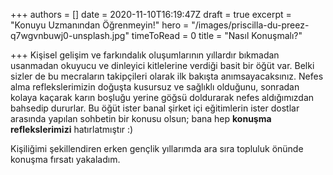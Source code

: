 +++
authors = []
date = 2020-11-10T16:19:47Z
draft = true
excerpt = "Konuyu Uzmanından Öğrenmeyin!"
hero = "/images/priscilla-du-preez-q7wgvnbuwj0-unsplash.jpg"
timeToRead = 0
title = "Nasıl Konuşmalı?"

+++
Kişisel gelişim ve farkındalık oluşumlarının yıllardır bıkmadan usanmadan okuyucu ve dinleyici kitlelerine verdiği basit bir öğüt var. Belki sizler de bu mecraların takipçileri olarak ilk bakışta anımsayacaksınız. Nefes alma reflekslerimizin doğuşta kusursuz ve sağlıklı olduğunu, sonradan kolaya kaçarak karın boşluğu yerine göğsü doldurarak nefes aldığımızdan bahsedip dururlar. Bu öğüt ister banal şirket içi eğitimlerin ister dostlar arasında yapılan sohbetin bir konusu olsun; bana hep **konuşma reflekslerimizi** hatırlatmıştır :)

Kişiliğimi şekillendiren erken gençlik yıllarımda ara sıra topluluk önünde konuşma fırsatı yakaladım.